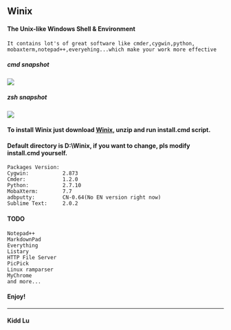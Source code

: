 Winix
----------

#### The Unix-like Windows Shell & Environment
	It contains lot's of great software like cmder,cygwin,python,
	mobaxterm,notepad++,everyehing...which make your work more effective

##### cmd snapshot
![](https://raw.githubusercontent.com/kiddlu/Winix/master/snapshot/img1.png)

##### zsh snapshot
![](https://raw.githubusercontent.com/kiddlu/Winix/master/snapshot/img2.png)

#### To install Winix just download [Winix](http://pan.baidu.com/s/1dDc60MX), unzip and run install.cmd script.

#### Default directory is D:\Winix, if you want to change, pls modify install.cmd yourself.

	Packages Version:
	Cygwin:           2.873
	Cmder:            1.2.0
	Python:           2.7.10
	MobaXterm:        7.7
	adbputty:         CN-0.64(No EN version right now)
	Sublime Text:     2.0.2

#### TODO
	Notepad++
	MarkdownPad
	Everything
	Listary
	HTTP File Server
	PicPick
	Linux ramparser
	MyChrome
	and more...

#### Enjoy!

----------

#### Kidd Lu
